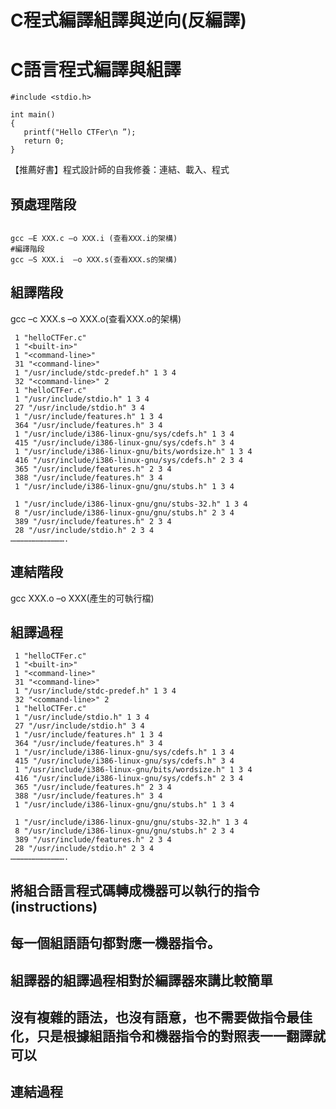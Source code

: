 

# C程式編譯組譯與逆向(反編譯)
# C語言程式編譯與組譯
```
#include <stdio.h>

int main()
{
   printf("Hello CTFer\n ”);
   return 0;
}
```
【推薦好書】程式設計師的自我修養：連結、載入、程式

## 預處理階段
```

gcc –E XXX.c –o XXX.i (查看XXX.i的架構)
#編譯階段
gcc –S XXX.i  –o XXX.s(查看XXX.s的架構)
```
## 組譯階段

gcc –c XXX.s –o XXX.o(查看XXX.o的架構)
```
 1 "helloCTFer.c"
 1 "<built-in>"
 1 "<command-line>"
 31 "<command-line>"
 1 "/usr/include/stdc-predef.h" 1 3 4
 32 "<command-line>" 2
 1 "helloCTFer.c"
 1 "/usr/include/stdio.h" 1 3 4
 27 "/usr/include/stdio.h" 3 4
 1 "/usr/include/features.h" 1 3 4
 364 "/usr/include/features.h" 3 4
 1 "/usr/include/i386-linux-gnu/sys/cdefs.h" 1 3 4
 415 "/usr/include/i386-linux-gnu/sys/cdefs.h" 3 4
 1 "/usr/include/i386-linux-gnu/bits/wordsize.h" 1 3 4
 416 "/usr/include/i386-linux-gnu/sys/cdefs.h" 2 3 4
 365 "/usr/include/features.h" 2 3 4
 388 "/usr/include/features.h" 3 4
 1 "/usr/include/i386-linux-gnu/gnu/stubs.h" 1 3 4

 1 "/usr/include/i386-linux-gnu/gnu/stubs-32.h" 1 3 4
 8 "/usr/include/i386-linux-gnu/gnu/stubs.h" 2 3 4
 389 "/usr/include/features.h" 2 3 4
 28 "/usr/include/stdio.h" 2 3 4
……………………………….

```


## 連結階段
gcc  XXX.o –o XXX(產生的可執行檔)

















## 組譯過程
```
 1 "helloCTFer.c"
 1 "<built-in>"
 1 "<command-line>"
 31 "<command-line>"
 1 "/usr/include/stdc-predef.h" 1 3 4
 32 "<command-line>" 2
 1 "helloCTFer.c"
 1 "/usr/include/stdio.h" 1 3 4
 27 "/usr/include/stdio.h" 3 4
 1 "/usr/include/features.h" 1 3 4
 364 "/usr/include/features.h" 3 4
 1 "/usr/include/i386-linux-gnu/sys/cdefs.h" 1 3 4
 415 "/usr/include/i386-linux-gnu/sys/cdefs.h" 3 4
 1 "/usr/include/i386-linux-gnu/bits/wordsize.h" 1 3 4
 416 "/usr/include/i386-linux-gnu/sys/cdefs.h" 2 3 4
 365 "/usr/include/features.h" 2 3 4
 388 "/usr/include/features.h" 3 4
 1 "/usr/include/i386-linux-gnu/gnu/stubs.h" 1 3 4

 1 "/usr/include/i386-linux-gnu/gnu/stubs-32.h" 1 3 4
 8 "/usr/include/i386-linux-gnu/gnu/stubs.h" 2 3 4
 389 "/usr/include/features.h" 2 3 4
 28 "/usr/include/stdio.h" 2 3 4
……………………………….
```
## 將組合語言程式碼轉成機器可以執行的指令(instructions)
## 每一個組語語句都對應一機器指令。
## 組譯器的組譯過程相對於編譯器來講比較簡單
## 沒有複雜的語法，也沒有語意，也不需要做指令最佳化，只是根據組語指令和機器指令的對照表一一翻譯就可以
## 連結過程
